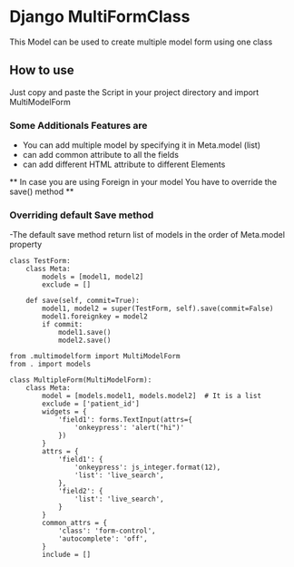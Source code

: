 # Django MultiFormClass

This Model can be used to create multiple model form using one class

## How to use
Just copy and paste the Script in your project directory and import MultiModelForm

### Some Additionals Features are

* You can add multiple model by specifying it in Meta.model (list)
* can add common attribute to all the fields
* can add different HTML attribute to different Elements

** In case you are using Foreign in your model You have to override the save() method  **

### Overriding default Save method
-The default save method return list of models in the order of Meta.model property

```
class TestForm:
	class Meta:
		models = [model1, model2]
		exclude = []

	def save(self, commit=True):
	    model1, model2 = super(TestForm, self).save(commit=False)
	    model1.foreignkey = model2
	    if commit:
	    	model1.save()
	    	model2.save()

```

```
from .multimodelform import MultiModelForm
from . import models

class MultipleForm(MultiModelForm):
	class Meta:
 		model = [models.model1, models.model2]	# It is a list
		exclude = ['patient_id']
		widgets = {
		    'field1': forms.TextInput(attrs={
		        'onkeypress': 'alert("hi")'
		    })
		}
		attrs = {
		    'field1': {
		        'onkeypress': js_integer.format(12),
		        'list': 'live_search',
		    },
		    'field2': {
		        'list': 'live_search',
		    }
		}
		common_attrs = {
		    'class': 'form-control',
		    'autocomplete': 'off',
		}
		include = []
```
